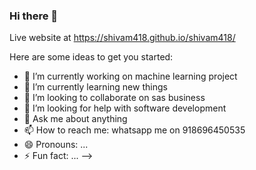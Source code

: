 ### Hi there 👋


Live website at <https://shivam418.github.io/shivam418/>

Here are some ideas to get you started:

- 🔭 I’m currently working on machine learning project 
- 🌱 I’m currently learning new things 
- 👯 I’m looking to collaborate on sas business 
- 🤔 I’m looking for help with software development
- 💬 Ask me about anything 
- 📫 How to reach me: whatsapp me on 918696450535
- 😄 Pronouns: ...
- ⚡ Fun fact: ...
-->
